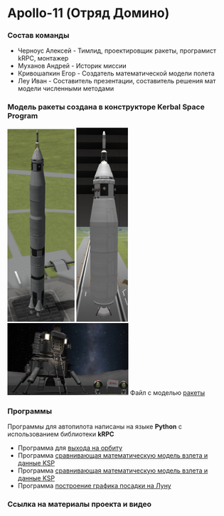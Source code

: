 # Apollo-11 (Отряд Домино)
### Состав команды
- Черноус Алексей - Тимлид, проектировщик ракеты, програмист kRPC, монтажер
- Муханов Андрей - Историк миссии
- Кривошапкин Егор - Создатель математической модели полета
- Леу Иван - Составитель презентации, составитель решения мат модели численными методами
### Модель ракеты создана в конструкторе Kerbal Space Program
<img src="https://github.com/HGRaicer/KerbalProject/blob/main/screenshot/w2XXaYA7pz.png" width=30% height=30%> <img src="https://github.com/HGRaicer/KerbalProject/blob/main/screenshot/r4UqLAtMqx.png" width=23% height=23%>\
<img src="https://github.com/HGRaicer/KerbalProject/blob/main/screenshot/photo_2023-12-17_18-35-59.jpg" width=54% height=54%>
Файл с моделью [ракеты](ship/Apollo-11.craft)
### Программы 
Программы для автопилота написаны на языке **Python** с использованием библиотеки **kRPC**
- Программа для [выхода на орбиту](Programming/autopilot.py)
- Программа [сравнивающая математическую модель взлета и данные KSP](Programming/test.ipynb.py)
- Программа [сравнивающая математическую модель взлета и данные KSP](Programming/test.ipynb)
- Программа [построение графика посадки на Луну](Programming/graphs2.py)

### Ссылка на материалы проекта и видео
